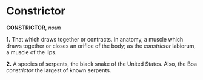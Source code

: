 # Constrictor

**CONSTRICTOR**, _noun_

**1.** That which draws together or contracts. In anatomy, a muscle which draws together or closes an orifice of the body; as the _constrictor_ labiorum, a muscle of the lips.

**2.** A species of serpents, the black snake of the United States. Also, the Boa _constrictor_ the largest of known serpents.